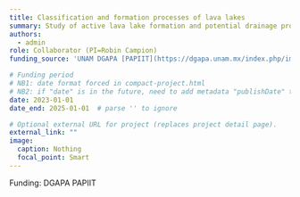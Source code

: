 ```yaml
---
title: Classification and formation processes of lava lakes
summary: Study of active lava lake formation and potential drainage processes.
authors:
  - admin
role: Collaborator (PI=Robin Campion)
funding_source: 'UNAM DGAPA [PAPIIT](https://dgapa.unam.mx/index.php/impulso-a-la-investigacion/papiit) (IN112923)'

# Funding period
# NB1: date format forced in compact-project.html
# NB2: if "date" is in the future, need to add metadata "publishDate" to today
date: 2023-01-01
date_end: 2025-01-01  # parse '' to ignore

# Optional external URL for project (replaces project detail page).
external_link: ""
image:
  caption: Nothing
  focal_point: Smart
---
```

Funding: DGAPA PAPIIT